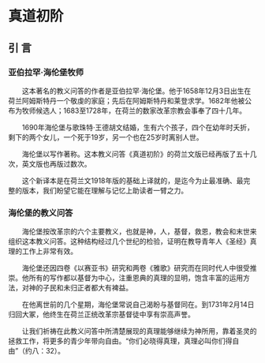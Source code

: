 # 真道初阶

## 引 言

### 亚伯拉罕·海伦堡牧师

　　这本著名的教义问答的作者是亚伯拉罕·海伦堡。他于1658年12月3日出生在荷兰阿姆斯特丹一个敬虔的家庭；先后在阿姆斯特丹和莱登求学。1682年他被公布为牧师候选人；1683至1728年，在荷兰的数家改革宗教会事奉了四十几年。

　　1690年海伦堡与歌珠特·王德胡文结婚，生有六个孩子，四个在幼年时夭折，剩下的两个女儿，一个死于19岁，另一个也在25岁时离别人世。

　　海伦堡以写作著称。这本教义问答《真道初阶》的荷兰文版已经再版了五十几次，英文版也再版过数次。

　　这个新译本是在荷兰文1918年版的基础上译就的，是迄今为止最准确、最完整的版本，我们盼望它能在理解与记忆上助读者一臂之力。

### 海伦堡的教义问答

　　海伦堡按改革宗的六个主要教义，也就是神，人，基督，救恩，教会和末世来组织这本教义问答。这种结构经过几个世纪的检验，证明在教导青年人《圣经》真理的工作上非常有效。

　　海伦堡还因四卷《以赛亚书》研究和两卷《雅歌》研究而在同时代人中很受推崇。他所有的写作都以基督为中心，注重恩典的真理的显明，饱含丰富的运用方法，对神的子民和未归正者都大有裨益。

　　在他离世前的几个星期，海伦堡常说自己渴盼与基督同在。到1731年2月14日归回大冢，他终生在荷兰正统改革宗基督徒中享有崇高声誉。

　　让我们祈祷在此教义问答中所清楚展现的真理能够继续为神所用，靠着圣灵的拯救工作，将更多的青少年带向自由。“你们必晓得真理，真理必叫你们得自由”（约八：32）。